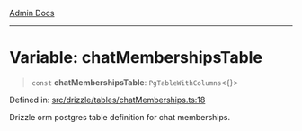 [Admin Docs](/)

***

# Variable: chatMembershipsTable

> `const` **chatMembershipsTable**: `PgTableWithColumns`\<\{\}\>

Defined in: [src/drizzle/tables/chatMemberships.ts:18](https://github.com/syedali237/talawa-api/blob/aa4e819f67def774740606c7a534dc013cdfe393/src/drizzle/tables/chatMemberships.ts#L18)

Drizzle orm postgres table definition for chat memberships.
